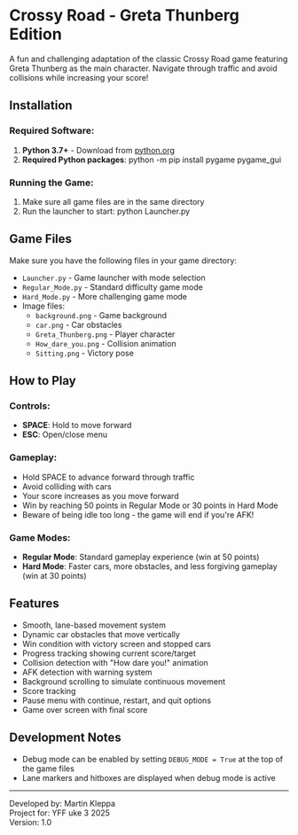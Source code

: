 # Crossy Road - Greta Thunberg Edition

A fun and challenging adaptation of the classic Crossy Road game featuring Greta Thunberg as the main character. Navigate through traffic and avoid collisions while increasing your score!

## Installation

### Required Software:
1. **Python 3.7+** - Download from [python.org](https://www.python.org/downloads/)
2. **Required Python packages**:
python -m pip install pygame pygame_gui

### Running the Game:
1. Make sure all game files are in the same directory
2. Run the launcher to start:
python Launcher.py

## Game Files
Make sure you have the following files in your game directory:
- `Launcher.py` - Game launcher with mode selection
- `Regular_Mode.py` - Standard difficulty game mode
- `Hard_Mode.py` - More challenging game mode
- Image files:
  - `background.png` - Game background
  - `car.png` - Car obstacles
  - `Greta_Thunberg.png` - Player character
  - `How_dare_you.png` - Collision animation
  - `Sitting.png` - Victory pose

## How to Play

### Controls:
- **SPACE**: Hold to move forward
- **ESC**: Open/close menu

### Gameplay:
- Hold SPACE to advance forward through traffic
- Avoid colliding with cars
- Your score increases as you move forward
- Win by reaching 50 points in Regular Mode or 30 points in Hard Mode
- Beware of being idle too long - the game will end if you're AFK!

### Game Modes:
- **Regular Mode**: Standard gameplay experience (win at 50 points)
- **Hard Mode**: Faster cars, more obstacles, and less forgiving gameplay (win at 30 points)

## Features
- Smooth, lane-based movement system
- Dynamic car obstacles that move vertically
- Win condition with victory screen and stopped cars
- Progress tracking showing current score/target
- Collision detection with "How dare you!" animation
- AFK detection with warning system
- Background scrolling to simulate continuous movement
- Score tracking
- Pause menu with continue, restart, and quit options
- Game over screen with final score

## Development Notes
- Debug mode can be enabled by setting `DEBUG_MODE = True` at the top of the game files
- Lane markers and hitboxes are displayed when debug mode is active

---

Developed by: Martin Kleppa  
Project for: YFF uke 3 2025  
Version: 1.0